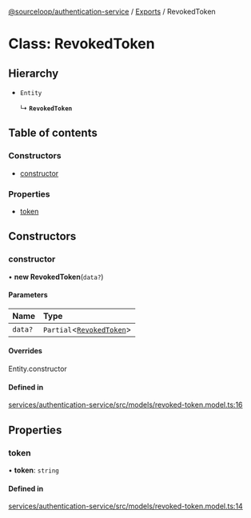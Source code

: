 [@sourceloop/authentication-service](../README.md) / [Exports](../modules.md) / RevokedToken

# Class: RevokedToken

## Hierarchy

- `Entity`

  ↳ **`RevokedToken`**

## Table of contents

### Constructors

- [constructor](RevokedToken.md#constructor)

### Properties

- [token](RevokedToken.md#token)

## Constructors

### constructor

• **new RevokedToken**(`data?`)

#### Parameters

| Name | Type |
| :------ | :------ |
| `data?` | `Partial`<[`RevokedToken`](RevokedToken.md)\> |

#### Overrides

Entity.constructor

#### Defined in

[services/authentication-service/src/models/revoked-token.model.ts:16](https://github.com/sourcefuse/loopback4-microservice-catalog/blob/77bb890a2/services/authentication-service/src/models/revoked-token.model.ts#L16)

## Properties

### token

• **token**: `string`

#### Defined in

[services/authentication-service/src/models/revoked-token.model.ts:14](https://github.com/sourcefuse/loopback4-microservice-catalog/blob/77bb890a2/services/authentication-service/src/models/revoked-token.model.ts#L14)
